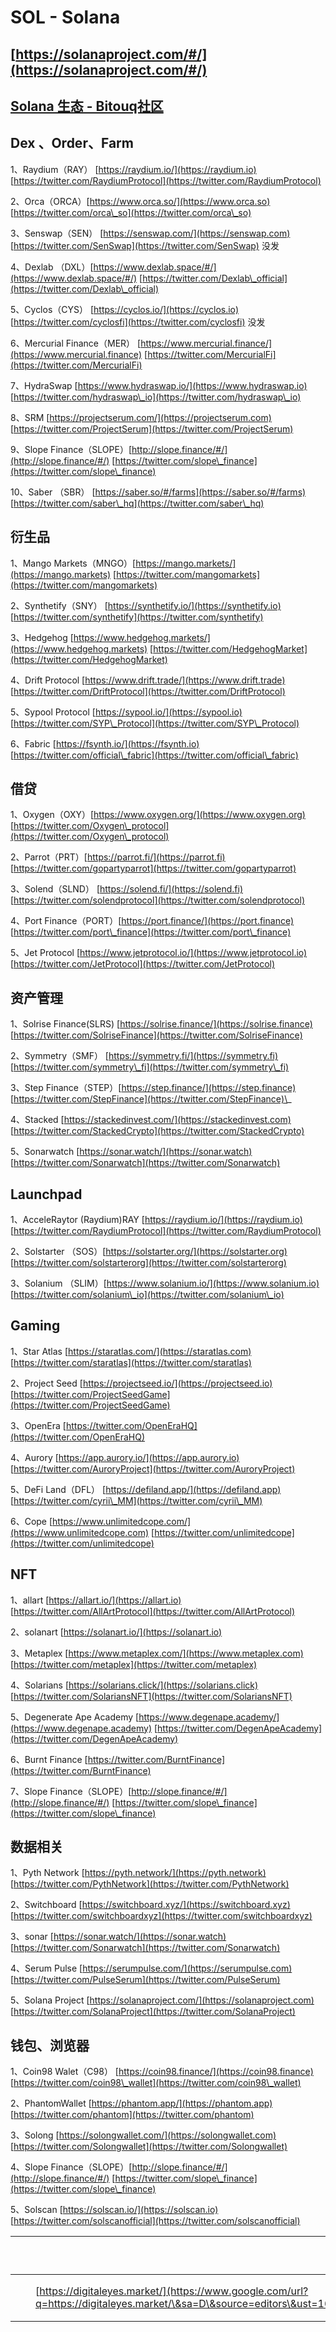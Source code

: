 # SOL - Solana

## [https://solanaproject.com/#/](https://solanaproject.com/#/)

## [Solana 生态 - Bitouq社区](https://bitouq.notion.site/Solana-0cc43e5d978a435e8b01ce26ee102fb5)

## Dex 、Order、Farm

1、Raydium（RAY） [https://raydium.io/](https://raydium.io) [https://twitter.com/RaydiumProtocol](https://twitter.com/RaydiumProtocol)

2、Orca（ORCA）[https://www.orca.so/](https://www.orca.so) [https://twitter.com/orca\_so](https://twitter.com/orca\_so)

3、Senswap（SEN） [https://senswap.com/](https://senswap.com) [https://twitter.com/SenSwap](https://twitter.com/SenSwap) 没发

4、Dexlab （DXL）[https://www.dexlab.space/#/](https://www.dexlab.space/#/) [https://twitter.com/Dexlab\_official](https://twitter.com/Dexlab\_official)

5、Cyclos（CYS） [https://cyclos.io/](https://cyclos.io) [https://twitter.com/cyclosfi](https://twitter.com/cyclosfi) 没发

6、Mercurial Finance（MER） [https://www.mercurial.finance/](https://www.mercurial.finance) [https://twitter.com/MercurialFi](https://twitter.com/MercurialFi)

7、HydraSwap [https://www.hydraswap.io/](https://www.hydraswap.io) [https://twitter.com/hydraswap\_io](https://twitter.com/hydraswap\_io)

8、SRM [https://projectserum.com/](https://projectserum.com) [https://twitter.com/ProjectSerum](https://twitter.com/ProjectSerum)

9、Slope Finance（SLOPE）[http://slope.finance/#/](http://slope.finance/#/) [https://twitter.com/slope\_finance](https://twitter.com/slope\_finance)

10、Saber （SBR） [https://saber.so/#/farms](https://saber.so/#/farms) [https://twitter.com/saber\_hq](https://twitter.com/saber\_hq)

## 衍生品

1、Mango Markets（MNGO）[https://mango.markets/](https://mango.markets) [https://twitter.com/mangomarkets](https://twitter.com/mangomarkets)

2、Synthetify（SNY） [https://synthetify.io/](https://synthetify.io) [https://twitter.com/synthetify](https://twitter.com/synthetify)

3、Hedgehog [https://www.hedgehog.markets/](https://www.hedgehog.markets) [https://twitter.com/HedgehogMarket](https://twitter.com/HedgehogMarket)

4、Drift Protocol [https://www.drift.trade/](https://www.drift.trade) [https://twitter.com/DriftProtocol](https://twitter.com/DriftProtocol)

5、Sypool Protocol [https://sypool.io/](https://sypool.io) [https://twitter.com/SYP\_Protocol](https://twitter.com/SYP\_Protocol)

6、Fabric [https://fsynth.io/](https://fsynth.io) [https://twitter.com/official\_fabric](https://twitter.com/official\_fabric)

## 借贷

1、Oxygen（OXY）[https://www.oxygen.org/](https://www.oxygen.org) [https://twitter.com/Oxygen\_protocol](https://twitter.com/Oxygen\_protocol)

2、Parrot（PRT）[https://parrot.fi/](https://parrot.fi) [https://twitter.com/gopartyparrot](https://twitter.com/gopartyparrot)

3、Solend（SLND） [https://solend.fi/](https://solend.fi) [https://twitter.com/solendprotocol](https://twitter.com/solendprotocol)

4、Port Finance（PORT）[https://port.finance/](https://port.finance) [https://twitter.com/port\_finance](https://twitter.com/port\_finance)

5、Jet Protocol [https://www.jetprotocol.io/](https://www.jetprotocol.io) [https://twitter.com/JetProtocol](https://twitter.com/JetProtocol)

## 资产管理

1、Solrise Finance(SLRS) [https://solrise.finance/](https://solrise.finance) [https://twitter.com/SolriseFinance](https://twitter.com/SolriseFinance)

2、Symmetry（SMF） [https://symmetry.fi/](https://symmetry.fi) [https://twitter.com/symmetry\_fi](https://twitter.com/symmetry\_fi)

3、Step Finance（STEP）[https://step.finance/](https://step.finance) [https://twitter.com/StepFinance](https://twitter.com/StepFinance)\_

4、Stacked [https://stackedinvest.com/](https://stackedinvest.com) [https://twitter.com/StackedCrypto](https://twitter.com/StackedCrypto)

5、Sonarwatch [https://sonar.watch/](https://sonar.watch) [https://twitter.com/Sonarwatch](https://twitter.com/Sonarwatch)

## Launchpad

1、AcceleRaytor (Raydium)RAY [https://raydium.io/](https://raydium.io) [https://twitter.com/RaydiumProtocol](https://twitter.com/RaydiumProtocol)

2、Solstarter （SOS）[https://solstarter.org/](https://solstarter.org) [https://twitter.com/solstarterorg](https://twitter.com/solstarterorg)

3、Solanium （SLIM）[https://www.solanium.io/](https://www.solanium.io) [https://twitter.com/solanium\_io](https://twitter.com/solanium\_io)

## Gaming

1、Star Atlas [https://staratlas.com/](https://staratlas.com) [https://twitter.com/staratlas](https://twitter.com/staratlas)

2、Project Seed [https://projectseed.io/](https://projectseed.io) [https://twitter.com/ProjectSeedGame](https://twitter.com/ProjectSeedGame)

3、OpenEra [https://twitter.com/OpenEraHQ](https://twitter.com/OpenEraHQ)

4、Aurory [https://app.aurory.io/](https://app.aurory.io) [https://twitter.com/AuroryProject](https://twitter.com/AuroryProject)

5、DeFi Land（DFL） [https://defiland.app/](https://defiland.app) [https://twitter.com/cyrii\_MM](https://twitter.com/cyrii\_MM)

6、Cope [https://www.unlimitedcope.com/](https://www.unlimitedcope.com) [https://twitter.com/unlimitedcope](https://twitter.com/unlimitedcope)

## NFT

1、allart [https://allart.io/](https://allart.io) [https://twitter.com/AllArtProtocol](https://twitter.com/AllArtProtocol)

2、solanart [https://solanart.io/](https://solanart.io)

3、Metaplex [https://www.metaplex.com/](https://www.metaplex.com) [https://twitter.com/metaplex](https://twitter.com/metaplex)

4、Solarians [https://solarians.click/](https://solarians.click) [https://twitter.com/SolariansNFT](https://twitter.com/SolariansNFT)

5、Degenerate Ape Academy [https://www.degenape.academy/](https://www.degenape.academy) [https://twitter.com/DegenApeAcademy](https://twitter.com/DegenApeAcademy)

6、Burnt Finance [https://twitter.com/BurntFinance](https://twitter.com/BurntFinance)

7、Slope Finance（SLOPE）[http://slope.finance/#/](http://slope.finance/#/) [https://twitter.com/slope\_finance](https://twitter.com/slope\_finance)

## 数据相关

1、Pyth Network [https://pyth.network/](https://pyth.network) [https://twitter.com/PythNetwork](https://twitter.com/PythNetwork)

2、Switchboard [https://switchboard.xyz/](https://switchboard.xyz) [https://twitter.com/switchboardxyz](https://twitter.com/switchboardxyz)

3、sonar [https://sonar.watch/](https://sonar.watch) [https://twitter.com/Sonarwatch](https://twitter.com/Sonarwatch)

4、Serum Pulse [https://serumpulse.com/](https://serumpulse.com) [https://twitter.com/PulseSerum](https://twitter.com/PulseSerum)

5、Solana Project [https://solanaproject.com/](https://solanaproject.com) [https://twitter.com/SolanaProject](https://twitter.com/SolanaProject)

## 钱包、浏览器

1、Coin98 Walet（C98） [https://coin98.finance/](https://coin98.finance) [https://twitter.com/coin98\_wallet](https://twitter.com/coin98\_wallet)

2、PhantomWallet [https://phantom.app/](https://phantom.app) [https://twitter.com/phantom](https://twitter.com/phantom)

3、Solong [https://solongwallet.com/](https://solongwallet.com) [https://twitter.com/Solongwallet](https://twitter.com/Solongwallet)

4、Slope Finance（SLOPE）[http://slope.finance/#/](http://slope.finance/#/) [https://twitter.com/slope\_finance](https://twitter.com/slope\_finance)

5、Solscan [https://solscan.io/](https://solscan.io) [https://twitter.com/solscanofficial](https://twitter.com/solscanofficial)

| <p><br></p> |   |                                                                                                                                                                       |              |
| ----------- | - | --------------------------------------------------------------------------------------------------------------------------------------------------------------------- | ------------ |
|             |   | [https://digitaleyes.market/](https://www.google.com/url?q=https://digitaleyes.market/\&sa=D\&source=editors\&ust=1631629342876000\&usg=AOvVaw3UpXl3t0BFcGD1kltQXbU9) | Solana NFT打新 |
